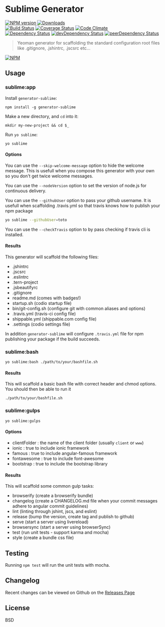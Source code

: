 # Sublime Generator 
[![NPM version](https://badge.fury.io/js/generator-sublime.svg)](http://badge.fury.io/js/generator-sublime) [![Downloads](http://img.shields.io/npm/dm/generator-sublime.svg)](http://badge.fury.io/js/generator-sublime)   
[![Build Status](https://travis-ci.org/thaiat/generator-sublime.svg?branch=master)](https://travis-ci.org/thaiat/generator-sublime) [![Coverage Status](https://img.shields.io/coveralls/thaiat/generator-sublime.svg)](https://coveralls.io/r/thaiat/generator-sublime) [![Code Climate](https://codeclimate.com/github/thaiat/generator-sublime/badges/gpa.svg)](https://codeclimate.com/github/thaiat/generator-sublime)   
[![Dependency Status](https://david-dm.org/thaiat/generator-sublime.svg)](https://david-dm.org/thaiat/generator-sublime) [![devDependency Status](https://david-dm.org/thaiat/generator-sublime/dev-status.svg)](https://david-dm.org/thaiat/generator-sublime#info=devDependencies) [![peerDependency Status](https://david-dm.org/thaiat/generator-sublime/peer-status.svg)](https://david-dm.org/thaiat/generator-sublime#info=peerDependencies)    


> Yeoman generator for scaffolding the standard configuration root files like .gitignore, .jshintrc, .jscsrc etc...

[![NPM](https://nodei.co/npm/generator-sublime.png?downloads=true&downloadRank=true&stars=true)](https://nodei.co/npm/generator-sublime)

## Usage

### sublime:app
Install `generator-sublime`:
```
npm install -g generator-sublime
```

Make a new directory, and `cd` into it:
```
mkdir my-new-project && cd $_
```

Run `yo sublime`:
```
yo sublime
```

#### Options
You can use the `--skip-welcome-message` option to hide the welcome message. 
This is usefull when you compose this generator with your own so you don't get twice welcome messages.

You can use the `--nodeVersion` option to set the version of node.js for continuous delivery.

You can use the `--githubUser` option to pass your github username. It is usefull when scaffolding .travis.yml so that travis knows how to publish your npm package
```bash
yo sublime --githubUser=toto
```

You can use the `--checkTravis` option to by pass checking if travis cli is installed.

#### Results
This generator will scaffold the following files:
* .jshintrc
* .jscsrc
* .eslintrc
* .tern-project
* .jsbeautifyrc
* .gitignore
* readme.md (comes with badges!)
* startup.sh (codio startup file)
* bin/git-config.sh (configure git with common aliases and options)
* .travis.yml (travis-ci config file)
* shippable.yml (shippable.com config file)
* .settings (codio settings file)

In addition `generator-sublime` will configure `.travis.yml` file for npm publishing your package if the build succeeds.


### sublime:bash
```
yo sublime:bash ./path/to/your/bashfile.sh
```

#### Results
This will scaffold a basic bash file with correct header and chmod options.
You should then be able to run it
```
./path/to/your/bashfile.sh
```

### sublime:gulps
```
yo sublime:gulps
```
#### Options
* clientFolder : the name of the client folder (usually `client` or `www`)
* ionic : true to include ionic framework
* famous : true to include angular-famous framework
* fontawesome : true to include font-awesome
* bootstrap : true to include the bootstrap library

#### Results
This will scaffold some common gulp tasks:
* browserify (create a browserify bundle)
* changelog (create a CHANGELOG.md file when your commit messages adhere to angular commit guidelines)
* lint (linting through jshint, jscs, and eslint)
* release (bump the version, create tag and publish to github)
* serve (start a server using livereload)
* browsersync (start a server using browserSync)
* test (run unit tests - support karma and mocha)
* style (create a bundle css file)

## Testing

Running `npm test` will run the unit tests with mocha.

## Changelog

Recent changes can be viewed on Github on the [Releases Page](https://github.com/thaiat/generator-sublime/releases)

## License

BSD
